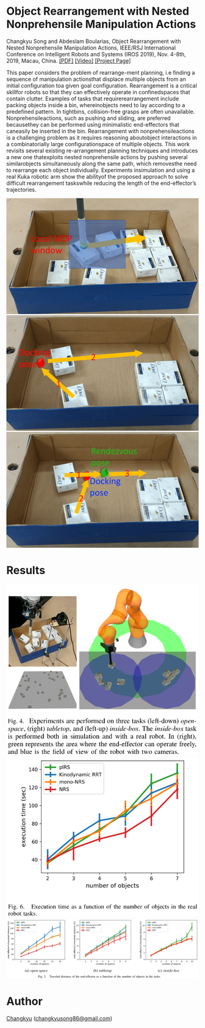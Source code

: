 # Object Rearrangement with Nested Nonprehensile Manipulation Actions

Changkyu Song and Abdeslam Boularias, Object Rearrangement with Nested Nonprehensile Manipulation Actions, IEEE/RSJ International Conference on Intelligent Robots and Systems (IROS 2019), Nov. 4-8th, 2019, Macau, China. [[PDF]](https://arxiv.org/pdf/1905.07505.pdf) [[Video]](https://www.youtube.com/watch?v=ep7ZBCVQhiA) [[Project Page]](https://sites.google.com/site/changkyusong86/research/iros2019) 

This paper considers the problem of rearrange-ment planning, i.e finding a sequence of manipulation actionsthat displace multiple objects from an initial configuration toa given goal configuration. Rearrangement is a critical skillfor robots so that they can effectively operate in confinedspaces that contain clutter. Examples of tasks that requirerearrangement include packing objects inside a bin, whereinobjects need to lay according to a predefined pattern. In tightbins, collision-free grasps are often unavailable. Nonprehensileactions, such as pushing and sliding, are preferred becausethey can be performed using minimalistic end-effectors that caneasily be inserted in the bin. Rearrangement with nonprehensileactions is a challenging problem as it requires reasoning aboutobject interactions in a combinatorially large configurationspace of multiple objects. This work revisits several existing re-arrangement planning techniques and introduces a new one thatexploits nested nonprehensile actions by pushing several similarobjects simultaneously along the same path, which removesthe need to rearrange each object individually. Experiments insimulation and using a real Kuka robotic arm show the abilityof the proposed approach to solve difficult rearrangement taskswhile reducing the length of the end-effector’s trajectories.

![pipeline](.readme/img/iros2019_1.png)
![pipeline](.readme/img/iros2019_2.png)
![pipeline](.readme/img/iros2019_3.png)

# Results

![result_1](.readme/img/iros2019_setup.png)
![result_1](.readme/img/iros2019_real.png)
![result_1](.readme/img/iros2019_sims.png)

# Author

[Changkyu](https://sites.google.com/site/changkyusong86) (changkyusong86@gmail.com)
